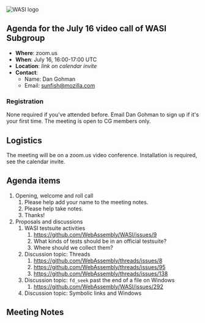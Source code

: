 ![WASI logo](https://raw.githubusercontent.com/WebAssembly/WASI/main/WASI.png)

## Agenda for the July 16 video call of WASI Subgroup

- **Where**: zoom.us
- **When**: July 16, 16:00-17:00 UTC
- **Location**: *link on calendar invite*
- **Contact**:
    - Name: Dan Gohman
    - Email: sunfish@mozilla.com

### Registration

None required if you've attended before. Email Dan Gohman to sign up if it's
your first time. The meeting is open to CG members only.

## Logistics

The meeting will be on a zoom.us video conference.
Installation is required, see the calendar invite.

## Agenda items

1. Opening, welcome and roll call
    1. Please help add your name to the meeting notes.
    1. Please help take notes.
    1. Thanks!
1. Proposals and discussions
    1. WASI testsuite activities
        1. https://github.com/WebAssembly/WASI/issues/9
        1. What kinds of tests should be in an official testsuite?
        1. Where should we collect them?
    1. Discussion topic: Threads
        1. https://github.com/WebAssembly/threads/issues/8
        1. https://github.com/WebAssembly/threads/issues/95
        1. https://github.com/WebAssembly/threads/issues/138
    1. Discussion topic: `fd_seek` past the end of a file on Windows
        1. https://github.com/WebAssembly/WASI/issues/292
    1. Discussion topic: Symbolic links and Windows

## Meeting Notes
